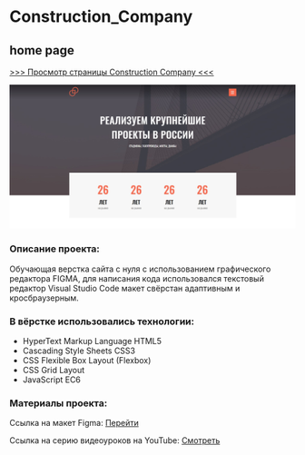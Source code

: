 # Construction_Company
## home page

[>>> Просмотр страницы Construction Company <<<](https://pavelreb.github.io/Construction_Company/)

![This is an image](https://raw.githubusercontent.com/Pavelreb/Construction_Company/master/img/first-screen.jpg)

### Описание проекта:
Обучающая верстка сайта с нуля с использованием графического редактора FIGMA, для написания кода использовался текстовый редактор Visual Studio Code макет свёрстан адаптивным и кросбраузерным.

### В вёрстке использовались технологии:
- HyperText Markup Language HTML5
- Cascading Style Sheets CSS3
- CSS Flexible Box Layout (Flexbox)
- CSS Grid Layout
- JavaScript EC6

### Материалы проекта:
Ссылка на макет Figma: [Перейти](https://www.figma.com/file/gOAqcgDUuVqZWRyWDgdMDr/Site)

Ссылка на серию видеоуроков на YouTube: [Смотреть](https://www.youtube.com/playlist?list=PLuY6eeDuleINcGnhxCG6U0kzja1Wh7fcd)
